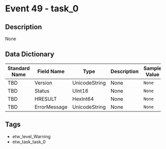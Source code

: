 # Event 49 - task_0

## Description
None

## Data Dictionary
|Standard Name|Field Name|Type|Description|Sample Value|
|---|---|---|---|---|
|TBD|Version|UnicodeString|None|`None`|
|TBD|Status|UInt16|None|`None`|
|TBD|HRESULT|HexInt64|None|`None`|
|TBD|ErrorMessage|UnicodeString|None|`None`|

## Tags
* etw_level_Warning
* etw_task_task_0
